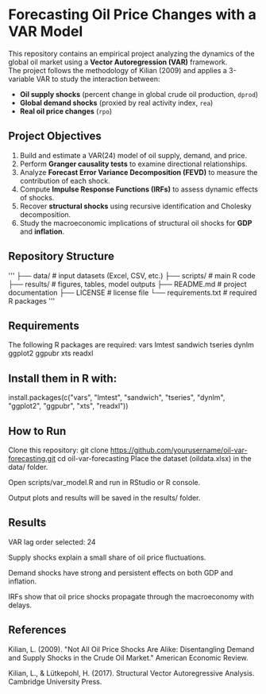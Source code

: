 # Forecasting Oil Price Changes with a VAR Model

This repository contains an empirical project analyzing the dynamics of the global oil market using a **Vector Autoregression (VAR)** framework.  
The project follows the methodology of Kilian (2009) and applies a 3-variable VAR to study the interaction between:

- **Oil supply shocks** (percent change in global crude oil production, `dprod`)
- **Global demand shocks** (proxied by real activity index, `rea`)
- **Real oil price changes** (`rpo`)

## Project Objectives
1. Build and estimate a VAR(24) model of oil supply, demand, and price.  
2. Perform **Granger causality tests** to examine directional relationships.  
3. Analyze **Forecast Error Variance Decomposition (FEVD)** to measure the contribution of each shock.  
4. Compute **Impulse Response Functions (IRFs)** to assess dynamic effects of shocks.  
5. Recover **structural shocks** using recursive identification and Cholesky decomposition.  
6. Study the macroeconomic implications of structural oil shocks for **GDP** and **inflation**.

## Repository Structure
'''
├── data/ # input datasets (Excel, CSV, etc.)
├── scripts/ # main R code
├── results/ # figures, tables, model outputs
├── README.md # project documentation
├── LICENSE # license file
└── requirements.txt # required R packages
'''

## Requirements
The following R packages are required:
vars
lmtest
sandwich
tseries
dynlm
ggplot2
ggpubr
xts
readxl


## Install them in R with:
install.packages(c("vars", "lmtest", "sandwich", "tseries", 
                   "dynlm", "ggplot2", "ggpubr", "xts", "readxl"))

## How to Run
Clone this repository:
git clone https://github.com/yourusername/oil-var-forecasting.git
cd oil-var-forecasting
Place the dataset (oildata.xlsx) in the data/ folder.

Open scripts/var_model.R and run in RStudio or R console.

Output plots and results will be saved in the results/ folder.

## Results
VAR lag order selected: 24

Supply shocks explain a small share of oil price fluctuations.

Demand shocks have strong and persistent effects on both GDP and inflation.

IRFs show that oil price shocks propagate through the macroeconomy with delays.

## References
Kilian, L. (2009). "Not All Oil Price Shocks Are Alike: Disentangling Demand and Supply Shocks in the Crude Oil Market." American Economic Review.

Kilian, L., & Lütkepohl, H. (2017). Structural Vector Autoregressive Analysis. Cambridge University Press.
